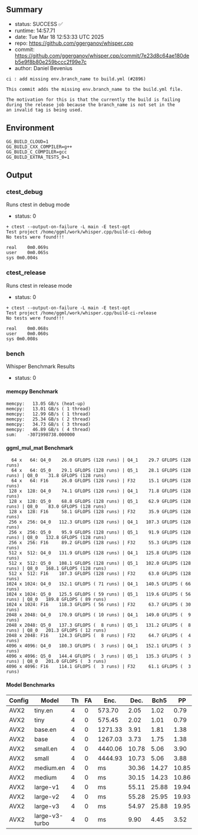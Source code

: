 ## Summary

- status:  SUCCESS ✅
- runtime: 14:57.71
- date:    Tue Mar 18 12:53:33 UTC 2025
- repo:    https://github.com/ggerganov/whisper.cpp
- commit:  https://github.com/ggerganov/whisper.cpp/commit/7e23d8c64ae180deb5e9f8b80e259bccc2f99e7c
- author:  Daniel Bevenius
```
ci : add missing env.branch_name to build.yml (#2896)

This commit adds the missing env.branch_name to the build.yml file.

The motivation for this is that the currently the build is failing
during the release job because the branch_name is not set in the
an invalid tag is being used.
```

## Environment

```
GG_BUILD_CLOUD=1
GG_BUILD_CXX_COMPILER=g++
GG_BUILD_C_COMPILER=gcc
GG_BUILD_EXTRA_TESTS_0=1
```

## Output

### ctest_debug

Runs ctest in debug mode
- status: 0
```
+ ctest --output-on-failure -L main -E test-opt
Test project /home/ggml/work/whisper.cpp/build-ci-debug
No tests were found!!!

real	0m0.069s
user	0m0.065s
sys	0m0.004s
```
### ctest_release

Runs ctest in release mode
- status: 0
```
+ ctest --output-on-failure -L main -E test-opt
Test project /home/ggml/work/whisper.cpp/build-ci-release
No tests were found!!!

real	0m0.068s
user	0m0.060s
sys	0m0.008s
```
### bench

Whisper Benchmark Results
- status: 0
#### memcpy Benchmark

```
memcpy:   13.05 GB/s (heat-up)
memcpy:   13.01 GB/s ( 1 thread)
memcpy:   12.99 GB/s ( 1 thread)
memcpy:   25.34 GB/s ( 2 thread)
memcpy:   34.73 GB/s ( 3 thread)
memcpy:   46.89 GB/s ( 4 thread)
sum:    -3071998738.000000
```

#### ggml_mul_mat Benchmark

```
  64 x   64: Q4_0    26.0 GFLOPS (128 runs) | Q4_1    29.7 GFLOPS (128 runs)
  64 x   64: Q5_0    29.1 GFLOPS (128 runs) | Q5_1    28.1 GFLOPS (128 runs) | Q8_0    31.8 GFLOPS (128 runs)
  64 x   64: F16     26.0 GFLOPS (128 runs) | F32     15.1 GFLOPS (128 runs)
 128 x  128: Q4_0    74.1 GFLOPS (128 runs) | Q4_1    71.8 GFLOPS (128 runs)
 128 x  128: Q5_0    68.8 GFLOPS (128 runs) | Q5_1    62.9 GFLOPS (128 runs) | Q8_0    83.0 GFLOPS (128 runs)
 128 x  128: F16     58.1 GFLOPS (128 runs) | F32     35.9 GFLOPS (128 runs)
 256 x  256: Q4_0   112.3 GFLOPS (128 runs) | Q4_1   107.3 GFLOPS (128 runs)
 256 x  256: Q5_0    95.9 GFLOPS (128 runs) | Q5_1    91.9 GFLOPS (128 runs) | Q8_0   132.8 GFLOPS (128 runs)
 256 x  256: F16     89.2 GFLOPS (128 runs) | F32     55.3 GFLOPS (128 runs)
 512 x  512: Q4_0   131.9 GFLOPS (128 runs) | Q4_1   125.8 GFLOPS (128 runs)
 512 x  512: Q5_0   108.1 GFLOPS (128 runs) | Q5_1   102.0 GFLOPS (128 runs) | Q8_0   168.1 GFLOPS (128 runs)
 512 x  512: F16    107.3 GFLOPS (128 runs) | F32     63.0 GFLOPS (128 runs)
1024 x 1024: Q4_0   152.1 GFLOPS ( 71 runs) | Q4_1   140.5 GFLOPS ( 66 runs)
1024 x 1024: Q5_0   125.5 GFLOPS ( 59 runs) | Q5_1   119.6 GFLOPS ( 56 runs) | Q8_0   189.8 GFLOPS ( 89 runs)
1024 x 1024: F16    118.3 GFLOPS ( 56 runs) | F32     63.7 GFLOPS ( 30 runs)
2048 x 2048: Q4_0   170.9 GFLOPS ( 10 runs) | Q4_1   149.0 GFLOPS (  9 runs)
2048 x 2048: Q5_0   137.3 GFLOPS (  8 runs) | Q5_1   131.2 GFLOPS (  8 runs) | Q8_0   201.3 GFLOPS ( 12 runs)
2048 x 2048: F16    124.3 GFLOPS (  8 runs) | F32     64.7 GFLOPS (  4 runs)
4096 x 4096: Q4_0   180.3 GFLOPS (  3 runs) | Q4_1   152.1 GFLOPS (  3 runs)
4096 x 4096: Q5_0   144.4 GFLOPS (  3 runs) | Q5_1   135.3 GFLOPS (  3 runs) | Q8_0   201.0 GFLOPS (  3 runs)
4096 x 4096: F16    114.1 GFLOPS (  3 runs) | F32     61.1 GFLOPS (  3 runs)
```

#### Model Benchmarks

|           Config |         Model |  Th |  FA |    Enc. |    Dec. |    Bch5 |      PP |  Commit |
|              --- |           --- | --- | --- |     --- |     --- |     --- |     --- |     --- |
|             AVX2 |       tiny.en |   4 |   0 |  573.70 |    2.05 |    1.02 |    0.79 | 7e23d8c |
|             AVX2 |          tiny |   4 |   0 |  575.45 |    2.02 |    1.01 |    0.79 | 7e23d8c |
|             AVX2 |       base.en |   4 |   0 | 1271.33 |    3.91 |    1.81 |    1.38 | 7e23d8c |
|             AVX2 |          base |   4 |   0 | 1267.03 |    3.73 |    1.75 |    1.38 | 7e23d8c |
|             AVX2 |      small.en |   4 |   0 | 4440.06 |   10.78 |    5.06 |    3.90 | 7e23d8c |
|             AVX2 |         small |   4 |   0 | 4444.93 |   10.73 |    5.06 |    3.88 | 7e23d8c |
|             AVX2 |     medium.en |   4 |   0 |      ms |   30.36 |   14.27 |   10.85 | 7e23d8c |
|             AVX2 |        medium |   4 |   0 |      ms |   30.15 |   14.23 |   10.86 | 7e23d8c |
|             AVX2 |      large-v1 |   4 |   0 |      ms |   55.11 |   25.88 |   19.94 | 7e23d8c |
|             AVX2 |      large-v2 |   4 |   0 |      ms |   55.28 |   25.95 |   19.93 | 7e23d8c |
|             AVX2 |      large-v3 |   4 |   0 |      ms |   54.97 |   25.88 |   19.95 | 7e23d8c |
|             AVX2 | large-v3-turbo |   4 |   0 |      ms |    9.90 |    4.45 |    3.52 | 7e23d8c |


